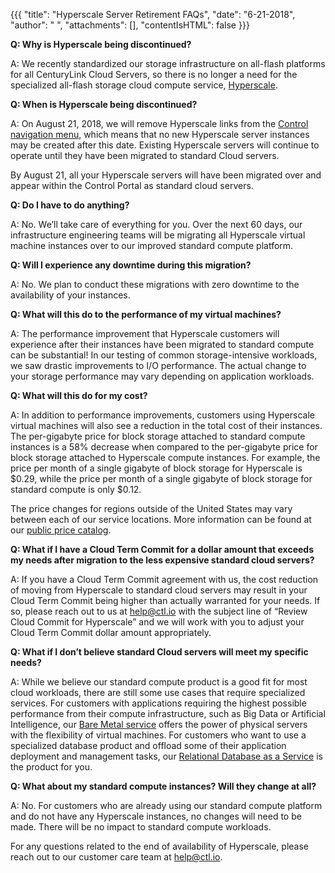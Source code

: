 {{{
  "title": "Hyperscale Server Retirement FAQs",
  "date": "6-21-2018",
  "author": " ",
  "attachments": [],
  "contentIsHTML": false
}}}

**Q: Why is Hyperscale being discontinued?**

A: We recently standardized our storage infrastructure on all-flash platforms for all CenturyLink Cloud Servers, so there is no longer a need for the specialized all-flash storage cloud compute service, [Hyperscale](https://www.ctl.io/hyperscale/).

**Q: When is Hyperscale being discontinued?**

A: On August 21, 2018, we will remove Hyperscale links from the [Control navigation menu](https://control.ctl.io/), which means that no new Hyperscale server instances may be created after this date. Existing Hyperscale servers will continue to operate until they have been migrated to standard Cloud servers.

By August 21, all your Hyperscale servers will have been migrated over and appear within the Control Portal as standard cloud servers.

**Q: Do I have to do anything?**

A: No. We’ll take care of everything for you. Over the next 60 days, our infrastructure engineering teams will be migrating all Hyperscale virtual machine instances over to our improved standard compute platform.

**Q: Will I experience any downtime during this migration?**

A: No. We plan to conduct these migrations with zero downtime to the availability of your instances.

**Q: What will this do to the performance of my virtual machines?**

A: The performance improvement that Hyperscale customers will experience after their instances have been migrated to standard compute can be substantial! In our testing of common storage-intensive workloads, we saw drastic improvements to I/O performance. The actual change to your storage performance may vary depending on application workloads.

**Q: What will this do for my cost?**

A: In addition to performance improvements, customers using Hyperscale virtual machines will also see a reduction in the total cost of their instances. The per-gigabyte price for block storage attached to standard compute instances is a 58% decrease when compared to the per-gigabyte price for block storage attached to Hyperscale compute instances. For example, the price per month of a single gigabyte of block storage for Hyperscale is $0.29, while the price per month of a single gigabyte of block storage for standard compute is only $0.12.

The price changes for regions outside of the United States may vary between each of our service locations. More information can be found at our [public price catalog](https://www.ctl.io/pricing/).

**Q: What if I have a Cloud Term Commit for a dollar amount that exceeds my needs after migration to the less expensive standard cloud servers?**

A: If you have a Cloud Term Commit agreement with us, the cost reduction of moving from Hyperscale to standard cloud servers may result in your Cloud Term Commit being higher than actually warranted for your needs. If so, please reach out to us at [help@ctl.io](mailto:help@ctl.io) with the subject line of “Review Cloud Commit for Hyperscale” and we will work with you to adjust your Cloud Term Commit dollar amount appropriately.

**Q: What if I don’t believe standard Cloud servers will meet my specific needs?**

A: While we believe our standard compute product is a good fit for most cloud workloads, there are still some use cases that require specialized services. For customers with applications requiring the highest possible performance from their compute infrastructure, such as Big Data or Artificial Intelligence, our [Bare Metal service](https://www.ctl.io/bare-metal/]) offers the power of physical servers with the flexibility of virtual machines. For customers who want to use a specialized database product and offload some of their application deployment and management tasks, our [Relational Database as a Service](https://www.ctl.io/relational-database/) is the product for you.

**Q: What about my standard compute instances? Will they change at all?**

A: No. For customers who are already using our standard compute platform and do not have any Hyperscale instances, no changes will need to be made. There will be no impact to standard compute workloads.

For any questions related to the end of availability of Hyperscale, please reach out to our customer care team at [help@ctl.io](mailto:help@ctl.io).
